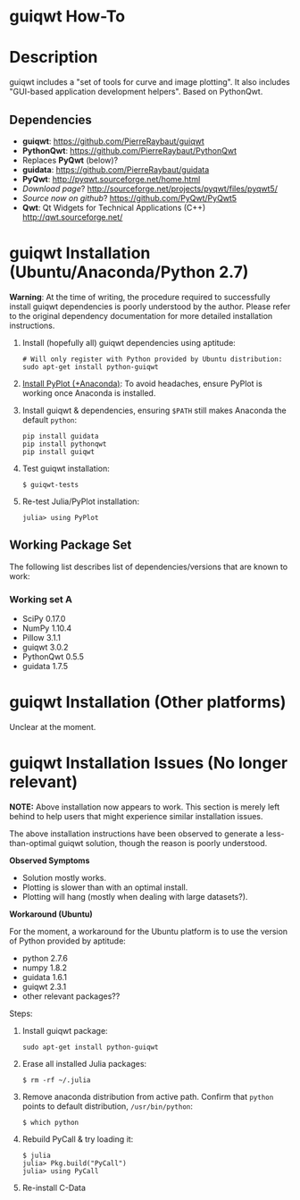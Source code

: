 # guiqwt How-To

# Description
guiqwt includes a "set of tools for curve and image plotting".  It also includes "GUI-based application development helpers".  Based on PythonQwt.

## Dependencies

 - **guiqwt**: <https://github.com/PierreRaybaut/guiqwt>
 - **PythonQwt**: <https://github.com/PierreRaybaut/PythonQwt>
  - Replaces **PyQwt** (below)?
 - **guidata**: <https://github.com/PierreRaybaut/guidata>
 - **PyQwt**: <http://pyqwt.sourceforge.net/home.html>
  - *Download page*? <http://sourceforge.net/projects/pyqwt/files/pyqwt5/>
  - *Source now on github*? <https://github.com/PyQwt/PyQwt5>
 - **Qwt**: Qt Widgets for Technical Applications (C++) <http://qwt.sourceforge.net/>

<a name="Py27Installation"></a>
# guiqwt Installation (Ubuntu/Anaconda/Python 2.7)

**Warning**: At the time of writing, the procedure required to successfully install guiqwt dependencies is poorly understood by the author.  Please refer to the original dependency documentation for more detailed installation instructions.

 1. Install (hopefully all) guiqwt dependencies using aptitude:

		# Will only register with Python provided by Ubuntu distribution:
		sudo apt-get install python-guiqwt

 1. [Install PyPlot (+Anaconda)](../julia/julia_install.md#PyPlot): To avoid headaches, ensure PyPlot is working once Anaconda is installed.

 1. Install guiqwt & dependencies, ensuring `$PATH` still makes Anaconda the default `python`:

		pip install guidata
		pip install pythonqwt
		pip install guiqwt

 1. Test guiqwt installation:

		$ guiqwt-tests

 1. Re-test Julia/PyPlot installation:

		julia> using PyPlot

## Working Package Set

The following list describes list of dependencies/versions that are known to work:

### Working set A

 - SciPy 0.17.0
 - NumPy 1.10.4
 - Pillow 3.1.1
 - guiqwt 3.0.2
 - PythonQwt 0.5.5
 - guidata 1.7.5

# guiqwt Installation (Other platforms)

Unclear at the moment.

# guiqwt Installation Issues (**No longer relevant**)

**NOTE:** Above installation now appears to work.  This section is merely left behind to help users that might experience similar installation issues.

The above installation instructions have been observed to generate a less-than-optimal guiqwt solution, though the reason is poorly understood.

**Observed Symptoms**

 - Solution mostly works.
 - Plotting is slower than with an optimal install.
 - Plotting will hang (mostly when dealing with large datasets?).

**Workaround (Ubuntu)**

For the moment, a workaround for the Ubuntu platform is to use the version of Python provided by aptitude:

 - python 2.7.6
 - numpy 1.8.2
 - guidata 1.6.1
 - guiqwt 2.3.1
 - other relevant packages??

Steps:

 1. Install guiqwt package:

		sudo apt-get install python-guiqwt

 1. Erase all installed Julia packages:

		$ rm -rf ~/.julia

 1. Remove anaconda distribution from active path.  Confirm that `python` points to default distribution, `/usr/bin/python`:

		$ which python

 1. Rebuild PyCall & try loading it:

		$ julia
		julia> Pkg.build("PyCall")
		julia> using PyCall

 1. Re-install C-Data 

